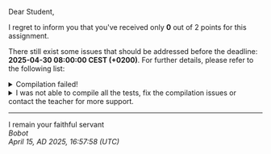 Dear Student,

I regret to inform you that you've received only **0** out of 2 points for this assignment.

There still exist some issues that should be addressed before the deadline: **2025-04-30 08:00:00 CEST (+0200)**. For further details, please refer to the following list:

<details><summary>Compilation failed!</summary>##&nbsp;details&nbsp;(tip&nbsp;read&nbsp;from&nbsp;top&nbsp;to&nbsp;end):<br>```[&nbsp;14%]&nbsp;Building&nbsp;CXX&nbsp;object&nbsp;unit_tests/lib/googletest/CMakeFiles/gtest.dir/src/gtest-all.cc.o<br>[&nbsp;28%]&nbsp;Linking&nbsp;CXX&nbsp;static&nbsp;library&nbsp;../../../lib/libgtest.a<br>[&nbsp;28%]&nbsp;Built&nbsp;target&nbsp;gtest<br>[&nbsp;42%]&nbsp;Building&nbsp;CXX&nbsp;object&nbsp;unit_tests/lib/googletest/CMakeFiles/gtest_main.dir/src/gtest_main.cc.o<br>[&nbsp;57%]&nbsp;Linking&nbsp;CXX&nbsp;static&nbsp;library&nbsp;../../../lib/libgtest_main.a<br>[&nbsp;57%]&nbsp;Built&nbsp;target&nbsp;gtest_main<br>[&nbsp;71%]&nbsp;Building&nbsp;CXX&nbsp;object&nbsp;unit_tests/CMakeFiles/unit_tests.dir/containerWrapperTests.cpp.o<br>[&nbsp;85%]&nbsp;Building&nbsp;CXX&nbsp;object&nbsp;unit_tests/CMakeFiles/unit_tests.dir/__/containerWrapper.cpp.o<br>/tmp/tmpqtdndhya/student/containerWrapper.cpp:10:2:&nbsp;warning:&nbsp;#warning&nbsp;"Metody&nbsp;klasy&nbsp;sa&nbsp;do&nbsp;zaimplementowania.&nbsp;Instrukcja&nbsp;w&nbsp;pliku&nbsp;naglowkowym&nbsp;i&nbsp;README.md"&nbsp;[-Wcpp]<br>&nbsp;&nbsp;&nbsp;10&nbsp;|&nbsp;#warning&nbsp;"Metody&nbsp;klasy&nbsp;sa&nbsp;do&nbsp;zaimplementowania.&nbsp;Instrukcja&nbsp;w&nbsp;pliku&nbsp;naglowkowym&nbsp;i&nbsp;README.md"&nbsp;//&nbsp;po&nbsp;zaimplementowaniu&nbsp;sugeruje&nbsp;usuniecie&nbsp;tej&nbsp;linijki&nbsp;-&nbsp;nie&nbsp;chcemy&nbsp;warningow<br>&nbsp;&nbsp;&nbsp;&nbsp;&nbsp;&nbsp;|&nbsp;&nbsp;^~~~~~~<br>In&nbsp;file&nbsp;included&nbsp;from&nbsp;/tmp/tmpqtdndhya/student/containerWrapper.cpp:8:<br>/tmp/tmpqtdndhya/student/containerWrapper.h:&nbsp;In&nbsp;constructor&nbsp;‘VectorWrapper::VectorWrapper(const&nbsp;value_type*,&nbsp;std::size_t)’:<br>/tmp/tmpqtdndhya/student/containerWrapper.h:147:27:&nbsp;warning:&nbsp;comparison&nbsp;of&nbsp;integer&nbsp;expressions&nbsp;of&nbsp;different&nbsp;signedness:&nbsp;‘int’&nbsp;and&nbsp;‘std::size_t’&nbsp;{aka&nbsp;‘long&nbsp;unsigned&nbsp;int’}&nbsp;[-Wsign-compare]<br>&nbsp;&nbsp;147&nbsp;|&nbsp;&nbsp;&nbsp;&nbsp;&nbsp;&nbsp;&nbsp;&nbsp;&nbsp;for&nbsp;(int&nbsp;i&nbsp;=&nbsp;0;&nbsp;i&nbsp;&lt;&nbsp;size;&nbsp;i++)&nbsp;{<br>&nbsp;&nbsp;&nbsp;&nbsp;&nbsp;&nbsp;|&nbsp;&nbsp;&nbsp;&nbsp;&nbsp;&nbsp;&nbsp;&nbsp;&nbsp;&nbsp;&nbsp;&nbsp;&nbsp;&nbsp;&nbsp;&nbsp;&nbsp;&nbsp;&nbsp;&nbsp;&nbsp;&nbsp;&nbsp;&nbsp;&nbsp;~~^~~~~~<br>In&nbsp;file&nbsp;included&nbsp;from&nbsp;/tmp/tmpqtdndhya/student/unit_tests/containerWrapperTests.cpp:6:<br>/tmp/tmpqtdndhya/student/unit_tests/../containerWrapper.h:&nbsp;In&nbsp;constructor&nbsp;‘VectorWrapper::VectorWrapper(const&nbsp;value_type*,&nbsp;std::size_t)’:<br>/tmp/tmpqtdndhya/student/unit_tests/../containerWrapper.h:147:27:&nbsp;warning:&nbsp;comparison&nbsp;of&nbsp;integer&nbsp;expressions&nbsp;of&nbsp;different&nbsp;signedness:&nbsp;‘int’&nbsp;and&nbsp;‘std::size_t’&nbsp;{aka&nbsp;‘long&nbsp;unsigned&nbsp;int’}&nbsp;[-Wsign-compare]<br>&nbsp;&nbsp;147&nbsp;|&nbsp;&nbsp;&nbsp;&nbsp;&nbsp;&nbsp;&nbsp;&nbsp;&nbsp;for&nbsp;(int&nbsp;i&nbsp;=&nbsp;0;&nbsp;i&nbsp;&lt;&nbsp;size;&nbsp;i++)&nbsp;{<br>&nbsp;&nbsp;&nbsp;&nbsp;&nbsp;&nbsp;|&nbsp;&nbsp;&nbsp;&nbsp;&nbsp;&nbsp;&nbsp;&nbsp;&nbsp;&nbsp;&nbsp;&nbsp;&nbsp;&nbsp;&nbsp;&nbsp;&nbsp;&nbsp;&nbsp;&nbsp;&nbsp;&nbsp;&nbsp;&nbsp;&nbsp;~~^~~~~~<br>/tmp/tmpqtdndhya/student/unit_tests/containerWrapperTests.cpp:&nbsp;In&nbsp;member&nbsp;function&nbsp;‘virtual&nbsp;void&nbsp;ContainerWrapperTester_constructionLotsOfElementsWithDefaultConstructor_expectedNoCrash_Test::TestBody()’:<br>/tmp/tmpqtdndhya/student/unit_tests/containerWrapperTests.cpp:38:84:&nbsp;error:&nbsp;invalid&nbsp;new-expression&nbsp;of&nbsp;abstract&nbsp;class&nbsp;type&nbsp;‘VectorWrapper’<br>&nbsp;&nbsp;&nbsp;38&nbsp;|&nbsp;&nbsp;&nbsp;&nbsp;&nbsp;[[maybe_unused]]&nbsp;unique_ptr&lt;ContainerWrapper[]&gt;&nbsp;wrappers(new&nbsp;ContainerWrapper[N]);<br>&nbsp;&nbsp;&nbsp;&nbsp;&nbsp;&nbsp;|&nbsp;&nbsp;&nbsp;&nbsp;&nbsp;&nbsp;&nbsp;&nbsp;&nbsp;&nbsp;&nbsp;&nbsp;&nbsp;&nbsp;&nbsp;&nbsp;&nbsp;&nbsp;&nbsp;&nbsp;&nbsp;&nbsp;&nbsp;&nbsp;&nbsp;&nbsp;&nbsp;&nbsp;&nbsp;&nbsp;&nbsp;&nbsp;&nbsp;&nbsp;&nbsp;&nbsp;&nbsp;&nbsp;&nbsp;&nbsp;&nbsp;&nbsp;&nbsp;&nbsp;&nbsp;&nbsp;&nbsp;&nbsp;&nbsp;&nbsp;&nbsp;&nbsp;&nbsp;&nbsp;&nbsp;&nbsp;&nbsp;&nbsp;&nbsp;&nbsp;&nbsp;&nbsp;&nbsp;&nbsp;&nbsp;&nbsp;&nbsp;&nbsp;&nbsp;&nbsp;&nbsp;&nbsp;&nbsp;&nbsp;&nbsp;&nbsp;&nbsp;&nbsp;&nbsp;&nbsp;&nbsp;&nbsp;&nbsp;&nbsp;^<br>/tmp/tmpqtdndhya/student/unit_tests/../containerWrapper.h:140:7:&nbsp;note:&nbsp;&nbsp;&nbsp;because&nbsp;the&nbsp;following&nbsp;virtual&nbsp;functions&nbsp;are&nbsp;pure&nbsp;within&nbsp;‘VectorWrapper’:<br>&nbsp;&nbsp;140&nbsp;|&nbsp;class&nbsp;VectorWrapper&nbsp;:&nbsp;IContainerWrapper&nbsp;{<br>&nbsp;&nbsp;&nbsp;&nbsp;&nbsp;&nbsp;|&nbsp;&nbsp;&nbsp;&nbsp;&nbsp;&nbsp;&nbsp;^~~~~~~~~~~~~<br>/tmp/tmpqtdndhya/student/unit_tests/../containerWrapper.h:75:18:&nbsp;note:&nbsp;&nbsp;&nbsp;&nbsp;&nbsp;‘virtual&nbsp;void&nbsp;IContainerWrapper::push_back(const&nbsp;value_type&)’<br>&nbsp;&nbsp;&nbsp;75&nbsp;|&nbsp;&nbsp;&nbsp;&nbsp;&nbsp;virtual&nbsp;void&nbsp;push_back(const&nbsp;value_type&nbsp;&element)&nbsp;=&nbsp;0;<br>&nbsp;&nbsp;&nbsp;&nbsp;&nbsp;&nbsp;|&nbsp;&nbsp;&nbsp;&nbsp;&nbsp;&nbsp;&nbsp;&nbsp;&nbsp;&nbsp;&nbsp;&nbsp;&nbsp;&nbsp;&nbsp;&nbsp;&nbsp;&nbsp;^~~~~~~~~<br>/tmp/tmpqtdndhya/student/unit_tests/../containerWrapper.h:77:18:&nbsp;note:&nbsp;&nbsp;&nbsp;&nbsp;&nbsp;‘virtual&nbsp;void&nbsp;IContainerWrapper::push_front(const&nbsp;value_type&)’<br>&nbsp;&nbsp;&nbsp;77&nbsp;|&nbsp;&nbsp;&nbsp;&nbsp;&nbsp;virtual&nbsp;void&nbsp;push_front(const&nbsp;value_type&nbsp;&element)&nbsp;=&nbsp;0;<br>&nbsp;&nbsp;&nbsp;&nbsp;&nbsp;&nbsp;|&nbsp;&nbsp;&nbsp;&nbsp;&nbsp;&nbsp;&nbsp;&nbsp;&nbsp;&nbsp;&nbsp;&nbsp;&nbsp;&nbsp;&nbsp;&nbsp;&nbsp;&nbsp;^~~~~~~~~~<br>/tmp/tmpqtdndhya/student/unit_tests/../containerWrapper.h:82:18:&nbsp;note:&nbsp;&nbsp;&nbsp;&nbsp;&nbsp;‘virtual&nbsp;void&nbsp;IContainerWrapper::insert(const&nbsp;value_type&,&nbsp;std::size_t)’<br>&nbsp;&nbsp;&nbsp;82&nbsp;|&nbsp;&nbsp;&nbsp;&nbsp;&nbsp;virtual&nbsp;void&nbsp;insert(const&nbsp;value_type&nbsp;&element,&nbsp;std::size_t&nbsp;position)&nbsp;=&nbsp;0;<br>&nbsp;&nbsp;&nbsp;&nbsp;&nbsp;&nbsp;|&nbsp;&nbsp;&nbsp;&nbsp;&nbsp;&nbsp;&nbsp;&nbsp;&nbsp;&nbsp;&nbsp;&nbsp;&nbsp;&nbsp;&nbsp;&nbsp;&nbsp;&nbsp;^~~~~~<br>/tmp/tmpqtdndhya/student/unit_tests/../containerWrapper.h:84:25:&nbsp;note:&nbsp;&nbsp;&nbsp;&nbsp;&nbsp;‘virtual&nbsp;std::size_t&nbsp;IContainerWrapper::size()&nbsp;const’<br>&nbsp;&nbsp;&nbsp;84&nbsp;|&nbsp;&nbsp;&nbsp;&nbsp;&nbsp;virtual&nbsp;std::size_t&nbsp;size()&nbsp;const&nbsp;=&nbsp;0;<br>&nbsp;&nbsp;&nbsp;&nbsp;&nbsp;&nbsp;|&nbsp;&nbsp;&nbsp;&nbsp;&nbsp;&nbsp;&nbsp;&nbsp;&nbsp;&nbsp;&nbsp;&nbsp;&nbsp;&nbsp;&nbsp;&nbsp;&nbsp;&nbsp;&nbsp;&nbsp;&nbsp;&nbsp;&nbsp;&nbsp;&nbsp;^~~~<br>/tmp/tmpqtdndhya/student/unit_tests/../containerWrapper.h:86:25:&nbsp;note:&nbsp;&nbsp;&nbsp;&nbsp;&nbsp;‘virtual&nbsp;IContainerWrapper::value_type&&nbsp;IContainerWrapper::at(std::size_t)’<br>&nbsp;&nbsp;&nbsp;86&nbsp;|&nbsp;&nbsp;&nbsp;&nbsp;&nbsp;virtual&nbsp;value_type&nbsp;&at(std::size_t&nbsp;position)&nbsp;=&nbsp;0;<br>&nbsp;&nbsp;&nbsp;&nbsp;&nbsp;&nbsp;|&nbsp;&nbsp;&nbsp;&nbsp;&nbsp;&nbsp;&nbsp;&nbsp;&nbsp;&nbsp;&nbsp;&nbsp;&nbsp;&nbsp;&nbsp;&nbsp;&nbsp;&nbsp;&nbsp;&nbsp;&nbsp;&nbsp;&nbsp;&nbsp;&nbsp;^~<br>/tmp/tmpqtdndhya/student/unit_tests/../containerWrapper.h:90:18:&nbsp;note:&nbsp;&nbsp;&nbsp;&nbsp;&nbsp;‘virtual&nbsp;void&nbsp;IContainerWrapper::sort()’<br>&nbsp;&nbsp;&nbsp;90&nbsp;|&nbsp;&nbsp;&nbsp;&nbsp;&nbsp;virtual&nbsp;void&nbsp;sort()&nbsp;=&nbsp;0;<br>&nbsp;&nbsp;&nbsp;&nbsp;&nbsp;&nbsp;|&nbsp;&nbsp;&nbsp;&nbsp;&nbsp;&nbsp;&nbsp;&nbsp;&nbsp;&nbsp;&nbsp;&nbsp;&nbsp;&nbsp;&nbsp;&nbsp;&nbsp;&nbsp;^~~~<br>/tmp/tmpqtdndhya/student/unit_tests/../containerWrapper.h:92:18:&nbsp;note:&nbsp;&nbsp;&nbsp;&nbsp;&nbsp;‘virtual&nbsp;void&nbsp;IContainerWrapper::erase(std::size_t)’<br>&nbsp;&nbsp;&nbsp;92&nbsp;|&nbsp;&nbsp;&nbsp;&nbsp;&nbsp;virtual&nbsp;void&nbsp;erase(std::size_t&nbsp;position)&nbsp;=&nbsp;0;<br>&nbsp;&nbsp;&nbsp;&nbsp;&nbsp;&nbsp;|&nbsp;&nbsp;&nbsp;&nbsp;&nbsp;&nbsp;&nbsp;&nbsp;&nbsp;&nbsp;&nbsp;&nbsp;&nbsp;&nbsp;&nbsp;&nbsp;&nbsp;&nbsp;^~~~~<br>/tmp/tmpqtdndhya/student/unit_tests/../containerWrapper.h:96:24:&nbsp;note:&nbsp;&nbsp;&nbsp;&nbsp;&nbsp;‘virtual&nbsp;IContainerWrapper::value_type&nbsp;IContainerWrapper::count()&nbsp;const’<br>&nbsp;&nbsp;&nbsp;96&nbsp;|&nbsp;&nbsp;&nbsp;&nbsp;&nbsp;virtual&nbsp;value_type&nbsp;count()&nbsp;const&nbsp;=&nbsp;0;<br>&nbsp;&nbsp;&nbsp;&nbsp;&nbsp;&nbsp;|&nbsp;&nbsp;&nbsp;&nbsp;&nbsp;&nbsp;&nbsp;&nbsp;&nbsp;&nbsp;&nbsp;&nbsp;&nbsp;&nbsp;&nbsp;&nbsp;&nbsp;&nbsp;&nbsp;&nbsp;&nbsp;&nbsp;&nbsp;&nbsp;^~~~~<br>/tmp/tmpqtdndhya/student/unit_tests/../containerWrapper.h:100:25:&nbsp;note:&nbsp;&nbsp;&nbsp;&nbsp;&nbsp;‘virtual&nbsp;std::size_t&nbsp;IContainerWrapper::find(const&nbsp;value_type&)&nbsp;const’<br>&nbsp;&nbsp;100&nbsp;|&nbsp;&nbsp;&nbsp;&nbsp;&nbsp;virtual&nbsp;std::size_t&nbsp;find(const&nbsp;value_type&nbsp;&needle)&nbsp;const&nbsp;=&nbsp;0;<br>&nbsp;&nbsp;&nbsp;&nbsp;&nbsp;&nbsp;|&nbsp;&nbsp;&nbsp;&nbsp;&nbsp;&nbsp;&nbsp;&nbsp;&nbsp;&nbsp;&nbsp;&nbsp;&nbsp;&nbsp;&nbsp;&nbsp;&nbsp;&nbsp;&nbsp;&nbsp;&nbsp;&nbsp;&nbsp;&nbsp;&nbsp;^~~~<br>/tmp/tmpqtdndhya/student/unit_tests/../containerWrapper.h:104:24:&nbsp;note:&nbsp;&nbsp;&nbsp;&nbsp;&nbsp;‘virtual&nbsp;IContainerWrapper::value_type&nbsp;IContainerWrapper::pop_front()’<br>&nbsp;&nbsp;104&nbsp;|&nbsp;&nbsp;&nbsp;&nbsp;&nbsp;virtual&nbsp;value_type&nbsp;pop_front()&nbsp;=&nbsp;0;<br>&nbsp;&nbsp;&nbsp;&nbsp;&nbsp;&nbsp;|&nbsp;&nbsp;&nbsp;&nbsp;&nbsp;&nbsp;&nbsp;&nbsp;&nbsp;&nbsp;&nbsp;&nbsp;&nbsp;&nbsp;&nbsp;&nbsp;&nbsp;&nbsp;&nbsp;&nbsp;&nbsp;&nbsp;&nbsp;&nbsp;^~~~~~~~~<br>/tmp/tmpqtdndhya/student/unit_tests/../containerWrapper.h:106:24:&nbsp;note:&nbsp;&nbsp;&nbsp;&nbsp;&nbsp;‘virtual&nbsp;IContainerWrapper::value_type&nbsp;IContainerWrapper::pop_back()’<br>&nbsp;&nbsp;106&nbsp;|&nbsp;&nbsp;&nbsp;&nbsp;&nbsp;virtual&nbsp;value_type&nbsp;pop_back()&nbsp;=&nbsp;0;<br>&nbsp;&nbsp;&nbsp;&nbsp;&nbsp;&nbsp;|&nbsp;&nbsp;&nbsp;&nbsp;&nbsp;&nbsp;&nbsp;&nbsp;&nbsp;&nbsp;&nbsp;&nbsp;&nbsp;&nbsp;&nbsp;&nbsp;&nbsp;&nbsp;&nbsp;&nbsp;&nbsp;&nbsp;&nbsp;&nbsp;^~~~~~~~<br>/tmp/tmpqtdndhya/student/unit_tests/containerWrapperTests.cpp:&nbsp;In&nbsp;member&nbsp;function&nbsp;‘virtual&nbsp;void&nbsp;ContainerWrapperTester_constructionFromArray_expectedElementsCopied_Test::TestBody()’:<br>/tmp/tmpqtdndhya/student/unit_tests/containerWrapperTests.cpp:54:39:&nbsp;error:&nbsp;cannot&nbsp;declare&nbsp;variable&nbsp;‘wrapper’&nbsp;to&nbsp;be&nbsp;of&nbsp;abstract&nbsp;type&nbsp;‘VectorWrapper’<br>&nbsp;&nbsp;&nbsp;54&nbsp;|&nbsp;&nbsp;&nbsp;&nbsp;&nbsp;[[maybe_unused]]&nbsp;ContainerWrapper&nbsp;wrapper(sourceElements.data(),&nbsp;sourceElements.size());<br>&nbsp;&nbsp;&nbsp;&nbsp;&nbsp;&nbsp;|&nbsp;&nbsp;&nbsp;&nbsp;&nbsp;&nbsp;&nbsp;&nbsp;&nbsp;&nbsp;&nbsp;&nbsp;&nbsp;&nbsp;&nbsp;&nbsp;&nbsp;&nbsp;&nbsp;&nbsp;&nbsp;&nbsp;&nbsp;&nbsp;&nbsp;&nbsp;&nbsp;&nbsp;&nbsp;&nbsp;&nbsp;&nbsp;&nbsp;&nbsp;&nbsp;&nbsp;&nbsp;&nbsp;&nbsp;^~~~~~~<br>make[3]:&nbsp;***&nbsp;[unit_tests/CMakeFiles/unit_tests.dir/build.make:76:&nbsp;unit_tests/CMakeFiles/unit_tests.dir/containerWrapperTests.cpp.o]&nbsp;Error&nbsp;1<br>make[2]:&nbsp;***&nbsp;[CMakeFiles/Makefile2:398:&nbsp;unit_tests/CMakeFiles/unit_tests.dir/all]&nbsp;Error&nbsp;2<br>make[1]:&nbsp;***&nbsp;[CMakeFiles/Makefile2:405:&nbsp;unit_tests/CMakeFiles/unit_tests.dir/rule]&nbsp;Error&nbsp;2<br>make:&nbsp;***&nbsp;[Makefile:260:&nbsp;unit_tests]&nbsp;Error&nbsp;2<br>```</details>
<details><summary>I was not able to compile all the tests, fix the compilation issues or contact the teacher for more support.</summary></details>

-----------
I remain your faithful servant\
_Bobot_\
_April 15, AD 2025, 16:57:58 (UTC)_